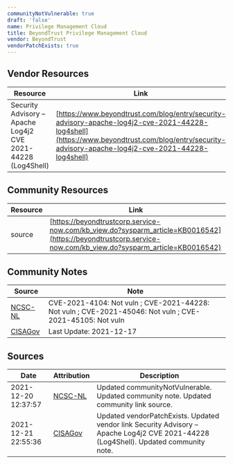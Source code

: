 ```yaml
---
communityNotVulnerable: true
draft: 'false'
name: Privilege Management Cloud
title: BeyondTrust Privilege Management Cloud
vendor: BeyondTrust
vendorPatchExists: true
---
```


## Vendor Resources
| Resource | Link |
| --- | --- |
| Security Advisory – Apache Log4j2 CVE 2021-44228 (Log4Shell) | [https://www.beyondtrust.com/blog/entry/security-advisory-apache-log4j2-cve-2021-44228-log4shell](https://www.beyondtrust.com/blog/entry/security-advisory-apache-log4j2-cve-2021-44228-log4shell) |

## Community Resources
| Resource | Link |
| --- | --- |
| source | [https://beyondtrustcorp.service-now.com/kb_view.do?sysparm_article=KB0016542](https://beyondtrustcorp.service-now.com/kb_view.do?sysparm_article=KB0016542) |

## Community Notes
| Source | Note |
| --- | --- |
| [NCSC-NL](https://github.com/NCSC-NL/log4shell/blob/main/software/README.md) | CVE-2021-4104: Not vuln ; CVE-2021-44228: Not vuln ; CVE-2021-45046: Not vuln ; CVE-2021-45105: Not vuln </ul> |
| [CISAGov](https://raw.githubusercontent.com/cisagov/log4j-affected-db/develop/README.md) | Last Update: 2021-12-17 |

## Sources
| Date | Attribution | Description |
| --- | --- | --- |
| 2021-12-20 12:37:57 | [NCSC-NL](https://github.com/NCSC-NL/log4shell/blob/main/software/README.md) | Updated communityNotVulnerable. Updated community note. Updated community link source.  |
| 2021-12-21 22:55:36 | [CISAGov](https://raw.githubusercontent.com/cisagov/log4j-affected-db/develop/README.md) | Updated vendorPatchExists. Updated vendor link Security Advisory – Apache Log4j2 CVE 2021-44228 (Log4Shell). Updated community note.  |
